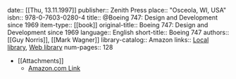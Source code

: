 date:: [[Thu, 13.11.1997]]
publisher:: Zenith Press
place:: "Osceola, WI, USA"
isbn:: 978-0-7603-0280-4
title:: @Boeing 747: Design and Development since 1969
item-type:: [[book]]
original-title:: Boeing 747: Design and Development since 1969
language:: English
short-title:: Boeing 747
authors:: [[Guy Norris]], [[Mark Wagner]]
library-catalog:: Amazon
links:: [Local library](zotero://select/library/items/KJJGUKLX), [Web library](https://www.zotero.org/users/6520516/items/KJJGUKLX)
num-pages:: 128

- [[Attachments]]
	- [Amazon.com Link](https://www.amazon.com/Boeing-747-Development-Jetliner-History/dp/0760302804)